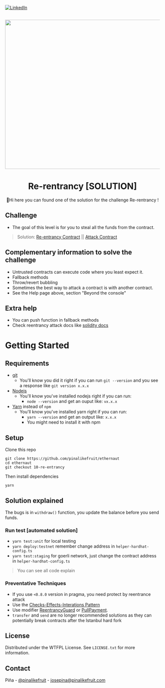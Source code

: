 <a name="readme-top"></a>

[![LinkedIn][linkedin-shield]][linkedin-url]


<br />
<div align="center">
  <a href="https://ethernaut.openzeppelin.com/">
    <img src="https://ethernaut.openzeppelin.com/imgs/BigLevel10.svg" alt="" width="800" height="485">
  </a>

  <h1 align="center">Re-rentrancy [SOLUTION]</h3>

  <p align="center">
    🍍Hi  here you can found one of the solution for the challenge Re-rentrancy !
  </p>
</div>

## Challenge
* The goal of this level is for you to steal all the funds from the contract.

> Solution: 
  [Re-entrancy Contract](https://goerli.etherscan.io/address/0x339EE89f01AA7E978df58B98B83a5456dcb599F1#internaltx) || [Attack Contract](https://goerli.etherscan.io/address/0x0ff8fc20f1ee1c43472ce918cd7b3f5c4c2f3945#internaltx)

## Complementary information to solve the challenge
* Untrusted contracts can execute code where you least expect it.
* Fallback methods
* Throw/revert bubbling
* Sometimes the best way to attack a contract is with another contract.
* See the Help page above, section "Beyond the console"


## Extra help
- You can push function in fallback methods
- Check reentrancy attack docs like [solidity docs](https://docs.soliditylang.org/en/v0.8.17/security-considerations.html?highlight=re-entrance#re-entrancy)
# Getting Started

## Requirements

- [git](https://git-scm.com/book/en/v2/Getting-Started-Installing-Git)
  - You'll know you did it right if you can run `git --version` and you see a response like `git version x.x.x`
- [Nodejs](https://nodejs.org/en/)
  - You'll know you've installed nodejs right if you can run:
    - `node --version` and get an ouput like: `vx.x.x`
- [Yarn](https://classic.yarnpkg.com/lang/en/docs/install/) instead of `npm`
  - You'll know you've installed yarn right if you can run:
    - `yarn --version` and get an output like: `x.x.x`
    - You might need to install it with npm

## Setup

Clone this repo

```
git clone https://github.com/pinalikefruit/ethernaut
cd ethernaut
git checkout 10-re-entrancy
```

Then install dependencies

```
yarn
```
## Solution explained
  The bugs is in `withdraw()` function, you update the balance before you send funds.
### Run test [automated solution]
 - `yarn test:unit` for local testing 
 - `yarn deploy:testnet` remember change address in `helper-hardhat-config.ts`
 - `yarn test:staging` for goerli network, just change the contract address in `helper-hardhat-config.ts`


> You can see all code explain

### Preventative Techniques

* If you use `<0.8.0` version in pragma, you need protect by reentrance attack
* Use the [Checks-Effects-Interations Pattern](https://docs.soliditylang.org/en/develop/security-considerations.html#use-the-checks-effects-interactions-pattern)
* Use modifier [ReentrancyGuard](https://docs.openzeppelin.com/contracts/2.x/api/utils#ReentrancyGuard) or [PullPayment](https://docs.openzeppelin.com/contracts/2.x/api/payment#PullPayment).
* `transfer` and `send` are no longer recommended solutions as they can potentially break contracts after the Istanbul hard fork


## License

Distributed under the WTFPL License. See `LICENSE.txt` for more information.



## Contact

Piña - [@pinalikefruit](https://twitter.com/pinalikefruit) - josepina@pinalikefruit.com




[linkedin-shield]: https://img.shields.io/badge/-LinkedIn-black.svg?style=for-the-badge&logo=linkedin&colorB=555
[linkedin-url]: https://www.linkedin.com/in/pinalikefruit
